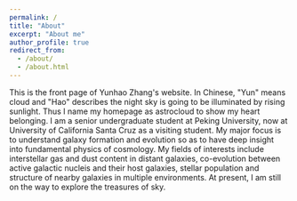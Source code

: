 ```yaml
---
permalink: /
title: "About"
excerpt: "About me"
author_profile: true
redirect_from: 
  - /about/
  - /about.html
---
```


This is the front page of Yunhao Zhang's website. 
In Chinese, "Yun"  means cloud and "Hao" describes the night sky is going to be illuminated by rising sunlight. Thus I name my homepage as astrocloud to show my heart belonging.
I am a senior undergraduate student at Peking University, now at University of California Santa Cruz as a visiting student. My major focus is to understand galaxy formation and evolution so as to have deep insight into fundamental physics of cosmology. My fields of interests include interstellar gas and dust content in distant galaxies, co-evolution between active galactic nucleis and their host galaxies, stellar population and structure of nearby galaxies in multiple environments. At present, I am still on the way to explore the treasures of sky.
